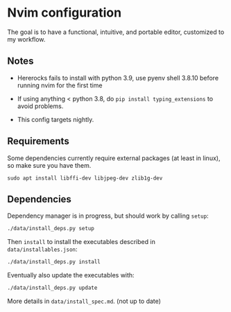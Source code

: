 # Nvim configuration

The goal is to have a functional, intuitive, and portable editor, customized to my
workflow.

## Notes

- Hererocks fails to install with python 3.9, use pyenv shell 3.8.10 before running nvim
  for the first time

- If using anything < python 3.8, do `pip install typing_extensions` to avoid problems.

- This config targets nightly.

## Requirements

Some dependencies currently require external packages (at least in linux), so make
sure you have them.

`sudo apt install libffi-dev libjpeg-dev zlib1g-dev`

## Dependencies

Dependency manager is in progress, but should work by calling `setup`:

```bash
./data/install_deps.py setup
```

Then `install` to install the executables described in `data/installables.json`:

```bash
./data/install_deps.py install
```

Eventually also update the executables with:

```bash
./data/install_deps.py update
```

More details in `data/install_spec.md`. (not up to date)
